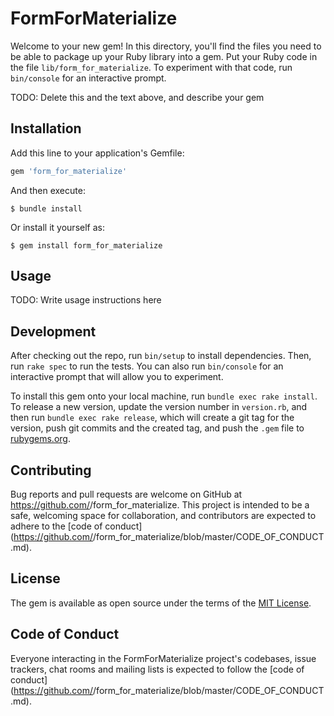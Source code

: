 # FormForMaterialize

Welcome to your new gem! In this directory, you'll find the files you need to be able to package up your Ruby library into a gem. Put your Ruby code in the file `lib/form_for_materialize`. To experiment with that code, run `bin/console` for an interactive prompt.

TODO: Delete this and the text above, and describe your gem

## Installation

Add this line to your application's Gemfile:

```ruby
gem 'form_for_materialize'
```

And then execute:

    $ bundle install

Or install it yourself as:

    $ gem install form_for_materialize

## Usage

TODO: Write usage instructions here

## Development

After checking out the repo, run `bin/setup` to install dependencies. Then, run `rake spec` to run the tests. You can also run `bin/console` for an interactive prompt that will allow you to experiment.

To install this gem onto your local machine, run `bundle exec rake install`. To release a new version, update the version number in `version.rb`, and then run `bundle exec rake release`, which will create a git tag for the version, push git commits and the created tag, and push the `.gem` file to [rubygems.org](https://rubygems.org).

## Contributing

Bug reports and pull requests are welcome on GitHub at https://github.com/<github username>/form_for_materialize. This project is intended to be a safe, welcoming space for collaboration, and contributors are expected to adhere to the [code of conduct](https://github.com/<github username>/form_for_materialize/blob/master/CODE_OF_CONDUCT.md).

## License

The gem is available as open source under the terms of the [MIT License](https://opensource.org/licenses/MIT).

## Code of Conduct

Everyone interacting in the FormForMaterialize project's codebases, issue trackers, chat rooms and mailing lists is expected to follow the [code of conduct](https://github.com/<github username>/form_for_materialize/blob/master/CODE_OF_CONDUCT.md).
